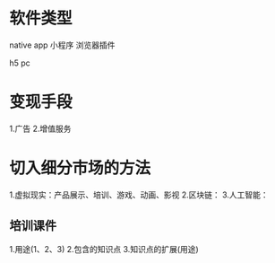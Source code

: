 # 软件类型
native app
小程序
浏览器插件

h5
pc

# 变现手段
1.广告
2.增值服务

# 切入细分市场的方法
1.虚拟现实：产品展示、培训、游戏、动画、影视
2.区块链：
3.人工智能：

## 培训课件
1.用途(1、2、3)
2.包含的知识点
3.知识点的扩展(用途)
